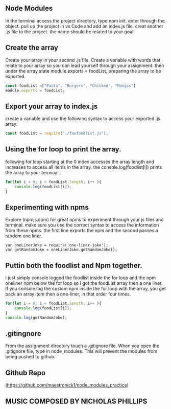 ## Node Modules
In the terminal access the  project directory, type npm init. enter through the object. pull up the project in vs Code and add an index.js file. creat another .js file to the project. the name should be related to your goal.

## Create the array
Create your array in your second .js file. Create a variable with words that relate to your array so you can lead yourself through your assignment. then under the array state module.exports = foodList, preparing the array to be exported.
```js
const foodList =["Pasta", "Burgers", "Chicken", "Mangos"]
module.exports = foodList;
```
## Export your array to index.js
create a variable and use the following syntax to access your exported .js array.

```js
const foodList = require("./favfoodlist.js");
```
## Using the for loop to print the array.
following for loop starting at the 0 index accesses the array length  and increases to access all items in the array. the console.log(foodlist[i]) prints the array to your terminal..
```js
for(let i = 0; i < foodList.length; i++ ){
    console.log(foodList[i]);
}
```
## Experimenting with npms
Explore (npmjs.com) for great npms to experiment through your js files and terminal. make sure you use the correct syntax to access the information from these npms. the first line exports the npm and the second passes a random one liner. 

```JS
var oneLinerJoke = require('one-liner-joke');
var getRandomJoke = oneLinerJoke.getRandomJoke();
```
## Puttin both the foodlist and  Npm together.
I just simply console logged the foodlist inside the for loop and the npm oneliner npm below the for loop so I got the foodList array then a one liner. If you console.log the custom npm inside the for loop with the array, you get back an array item then a one-liner, in that order four times.

```js
for(let i = 0; i < foodList.length; i++ ){
    console.log(foodList[i]);
}
console.log(getRandomJoke);
```

## .gitingnore
From the assignment directory touch a .gitignore file. When you open the .gitignore file, type in node_modules. This will prevent the modules from being pushed to github.


## Github Repo
(https://github.com/maestronick1/node_modules_practice)

## MUSIC COMPOSED BY NICHOLAS PHILLIPS

